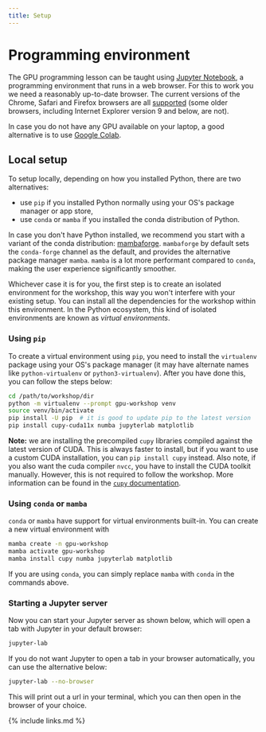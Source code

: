 ```yaml
---
title: Setup
---
```


# Programming environment

The GPU programming lesson can be taught using [Jupyter Notebook](https://jupyter.org/), a programming environment that runs in a web browser.
For this to work you we need a reasonably up-to-date browser.
The current versions of the Chrome, Safari and Firefox browsers are all [supported](https://jupyter-notebook.readthedocs.io/en/stable/notebook.html#browser-compatibility) (some older browsers, including Internet Explorer version 9 and below, are not).

In case you do not have any GPU available on your laptop, a good alternative is to use [Google Colab](https://colab.research.google.com).

## Local setup

To setup locally, depending on how you installed Python, there are two alternatives:
- use `pip` if you installed Python normally using your OS's package manager or app store,
- use `conda` or `mamba` if you installed the conda distribution of Python.

In case you don't have Python installed, we recommend you start with a variant of the conda distribution: [mambaforge](https://mamba.readthedocs.io/en/latest/installation.html).  `mambaforge` by default sets the `conda-forge` channel as the default, and provides the alternative package manager `mamba`.  `mamba` is a lot more performant compared to `conda`, making the user experience significantly smoother.

Whichever case it is for you, the first step is to create an isolated environment for the workshop, this way you won't interfere with your existing setup.  You can install all the dependencies for the workshop within this environment.  In the Python ecosystem, this kind of isolated environments are known as *virtual environments*. 

### Using `pip`

To create a virtual environment using `pip`, you need to install the `virtualenv` package using your OS's package manager (it may have alternate names like `python-virtualenv` or `python3-virtualenv`).  After you have done this, you can follow the steps below:
~~~bash
cd /path/to/workshop/dir
python -m virtualenv --prompt gpu-workshop venv
source venv/bin/activate
pip install -U pip  # it is good to update pip to the latest version
pip install cupy-cuda11x numba jupyterlab matplotlib
~~~

**Note:** we are installing the precompiled `cupy` libraries compiled against the latest version of CUDA.  This is always faster to install, but if you want to use a custom CUDA installation, you can `pip install cupy` instead.  Also note, if you also want the cuda compiler `nvcc`, you have to install the CUDA toolkit manually.  However, this is not required to follow the workshop.  More information can be found in the [`cupy` documentation](https://docs.cupy.dev/en/stable/install.html).

### Using `conda` or `mamba`

`conda` or `mamba` have support for virtual environments built-in.  You can create a new virtual environment with
~~~bash
mamba create -n gpu-workshop
mamba activate gpu-workshop
mamba install cupy numba jupyterlab matplotlib
~~~
If you are using `conda`, you can simply replace `mamba` with `conda` in the commands above.

### Starting a Jupyter server

Now you can start your Jupyter server as shown below, which will open a tab with Jupyter in your default browser:
~~~bash
jupyter-lab
~~~

If you do not want Jupyter to open a tab in your browser automatically, you can use the alternative below:
~~~bash
jupyter-lab --no-browser
~~~

This will print out a url in your terminal, which you can then open in the browser of your choice.

{% include links.md %}
